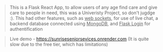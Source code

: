   > This is a Flask React App, to allow users of any age find care and give care to people in need, this was a Univeristy Project, so don't jugdge :).
  > This had other features, such as  <ins>web sockets</ins>, for use of live chat, a backend database connected using  <ins>MongoDB</ins>, and  <ins>Flask Login</ins> for authentification

  > Live demo - <ins>https://sunriseseniorsevices.onrender.com</ins> (It is quite slow due to the free tier, which has limitations)
